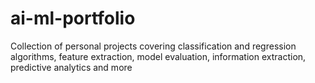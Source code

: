 # ai-ml-portfolio
Collection of personal projects covering classification and regression algorithms, feature extraction, model evaluation, information extraction, predictive analytics and more
